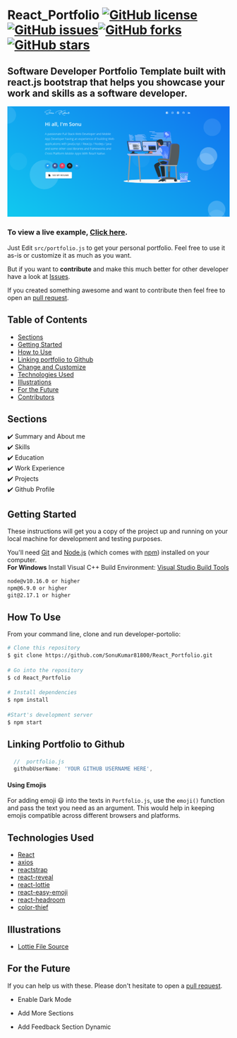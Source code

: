 # React_Portfolio <a href="https://github.com/SonuKumar81800/React_Portfolio/blob/main/LICENSE"><img alt="GitHub license" src="https://img.shields.io/github/license/SonuKumar81800/React_Portfolio"></a><a href="https://github.com/SonuKumar81800/React_Portfolio/issues"><img alt="GitHub issues" src="https://img.shields.io/github/issues/SonuKumar81800/React_Portfolio"></a><a href="https://github.com/SonuKumar81800/React_Portfolio/network"><img alt="GitHub forks" src="https://img.shields.io/github/forks/SonuKumar81800/React_Portfolio"></a> <a href="https://github.com/SonuKumar81800/React_Portfolio/stargazers"><img alt="GitHub stars" src="https://img.shields.io/github/stars/SonuKumar81800/React_Portfolio"></a>

## Software Developer Portfolio Template built with react.js bootstrap that helps you showcase your work and skills as a software developer.

<p align="center">
  <kbd>
    <img src="https://github.com/SonuKumar81800/React_Portfolio/blob/main/template.png"></img>
  </kbd>
</p>

### To view a live example, **[Click here](https://portfolio-sonukumar.vercel.app/)**.

Just Edit `src/portfolio.js` to get your personal portfolio. Feel free to use it as-is or customize it as much as you want.

But if you want to **contribute** and make this much better for other developer have a look at [Issues](https://github.com/SonuKumar81800/React_Portfolio/issues).

If you created something awesome and want to contribute then feel free to open an [pull request](https://github.com/SonuKumar81800/React_Portfolio/pulls).

## Table of Contents

- [Sections](#sections)
- [Getting Started](#getting-started)
- [How to Use](#how-to-use)
- [Linking portfolio to Github](#linking-portfolio-to-github)
- [Change and Customize](#change-and-customize-every-section-according-to-your-need)
- [Technologies Used](#technologies-used)
- [Illustrations](#illustrations)
- [For the Future](#for-the-future)
- [Contributors](#project-maintainers)

## Sections

✔️ Summary and About me\
✔️ Skills\
✔️ Education\
✔️ Work Experience\
✔️ Projects\
✔️ Github Profile

## Getting Started

These instructions will get you a copy of the project up and running on your local machine for development and testing purposes.

You'll need [Git](https://git-scm.com) and [Node.js](https://nodejs.org/en/download/) (which comes with [npm](http://npmjs.com)) installed on your computer.
<br>
**For Windows** Install Visual C++ Build Environment: [Visual Studio Build Tools](https://visualstudio.microsoft.com/thank-you-downloading-visual-studio/?sku=BuildTools)

```
node@v10.16.0 or higher
npm@6.9.0 or higher
git@2.17.1 or higher
```

## How To Use

From your command line, clone and run developer-portolio:

```bash
# Clone this repository
$ git clone https://github.com/SonuKumar81800/React_Portfolio.git

# Go into the repository
$ cd React_Portfolio

# Install dependencies
$ npm install

#Start's development server
$ npm start
```

## Linking Portfolio to Github

```javascript
  //  portfolio.js
  githubUserName: 'YOUR GITHUB USERNAME HERE',
```

#### Using Emojis

For adding emoji 😃 into the texts in `Portfolio.js`, use the `emoji()` function and pass the text you need as an argument. This would help in keeping emojis compatible across different browsers and platforms.

## Technologies Used

- [React](https://reactjs.org/)
- [axios](https://www.npmjs.com/package/axios)
- [reactstrap](https://reactstrap.github.io/)
- [react-reveal](https://www.react-reveal.com/)
- [react-lottie](https://www.npmjs.com/package/react-lottie)
- [react-easy-emoji](https://github.com/appfigures/react-easy-emoji)
- [react-headroom](https://github.com/KyleAMathews/react-headroom)
- [color-thief](https://github.com/lokesh/color-thief)

## Illustrations

- [Lottie File Source](https://lottiefiles.com)

## For the Future

If you can help us with these. Please don't hesitate to open a [pull request](https://github.com/saadpasta/developerFolio/pulls).

- Enable Dark Mode

- Add More Sections

- Add Feedback Section Dynamic
